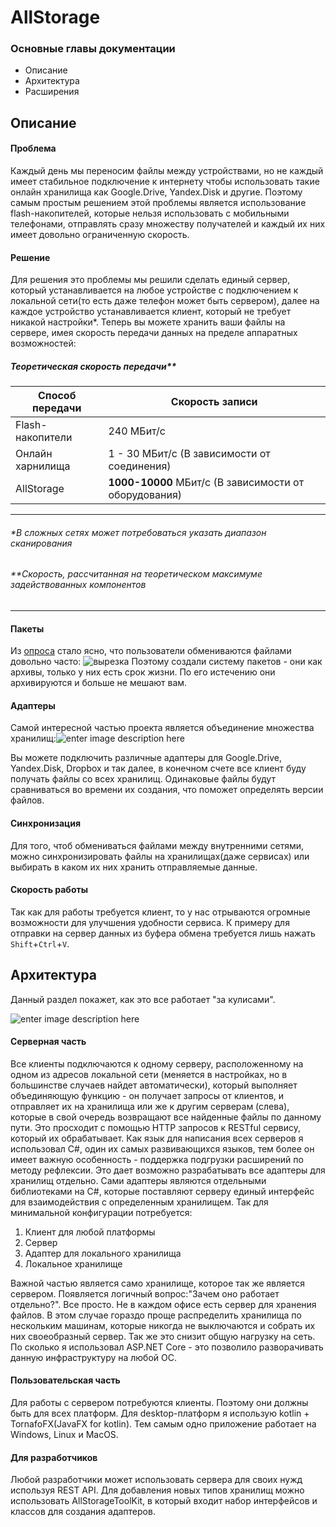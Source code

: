 ﻿# AllStorage
### Основные главы документации

 - Описание
 - Архитектура
 - Расширения

## Описание
#### Проблема
Каждый день мы переносим файлы между устройствами, но не каждый имеет стабильное подключение к интернету чтобы использовать такие онлайн хранилища как Google.Drive, Yandex.Disk и другие. Поэтому самым простым решением этой проблемы является использование flash-накопителей, которые нельзя использовать с мобильными телефонами, отправлять сразу множеству получателей и каждый их них имеет довольно ограниченную скорость.
#### Решение
Для решения это проблемы мы решили сделать единый сервер, который устанавливается на любое устройстве с подключением к локальной сети(то есть даже телефон может быть сервером), далее на каждое устройство устанавливается клиент, который не требует никакой настройки*. Теперь вы можете хранить ваши файлы на сервере, имея скорость передачи данных на пределе аппаратных возможностей:
##### __Теоретическая скорость передачи**__
Способ передачи | Скорость записи
------------ | -------------
Flash-накопители | 240 МБит/с
Онлайн харнилища | 1 - 30 МБит/с (В зависимости от соединения)
AllStorage | **1000-10000** МБит/с (В зависимости от оборудования)


----------
###### *В сложных сетях может потребоваться указать диапазон сканирования
###### **Скорость, рассчитанная на теоретическом максимуме задействованных компонентов


----------
#### Пакеты
Из [опроса](https://goo.gl/forms/10qPnTNoZTmxBY263) стало ясно, что пользователи обмениваются файлами довольно часто: ![вырезка](https://pp.userapi.com/c840220/v840220658/1a1f7/kFLXdRPoQFc.jpg)
Поэтому создали систему пакетов - они как архивы, только у них есть срок жизни. По его истечению они архивируются и больше не мешают вам. 
#### Адаптеры
Самой интересной частью проекта является объединение множества хранилищ:![enter image description here](https://pp.userapi.com/c840220/v840220511/186b1/Mpp9Vnuc3Gw.jpg)


Вы можете подключить различные адаптеры для Google.Drive, Yandex.Disk, Dropbox и так далее, в конечном счете все клиент буду получать файлы со всех хранилищ. Одинаковые файлы будут сравниваться во времени их создания, что поможет определять версии файлов. 

#### Синхронизация
Для того, чтоб обмениваться файлами между внутренними сетями, можно синхронизировать файлы на хранилищах(даже сервисах) или выбирать в каком их них хранить отправляемые данные.

#### Скорость работы
Так как для работы требуется клиент, то у нас отрываются огромные возможности для улучшения удобности сервиса. К примеру для отправки на сервер данных из буфера обмена требуется лишь нажать `Shift`+`Ctrl`+`V`. 

## Архитектура
Данный раздел покажет, как это все работает "за кулисами".

![enter image description here](https://pp.userapi.com/c836433/v836433023/4e872/hDpuIEDIOPM.jpg) 

#### Серверная часть
Все клиенты подключаются к одному серверу, расположенному на одном из адресов локальной сети (меняется в настройках, но в большинстве случаев найдет автоматически), который выполняет объединяющую функцию - он получает запросы от клиентов, и отправляет их на хранилища или же к другим серверам (слева), которые в свой очередь возвращают все найденные файлы по данному пути. Это просходит с помощью HTTP запросов к RESTful сервису, который их обрабатывает. Как язык для написания всех серверов я использовал C#, один их самых развивающихся языков, тем более он имеет важную особенность - поддержка подгрузки расширений по методу рефлексии. Это дает возможно разрабатывать все адаптеры для хранилищ отдельно. Сами адаптеры являются отдельными библиотеками на С#, которые поставляют серверу единый интерфейс для взаимодействия с определенным хранилищем. Так для минимальной конфигурации потребуется:

 1. Клиент для любой платформы
 2. Сервер
 3. Адаптер для локального хранилища
 4. Локальное хранилище

Важной частью является само хранилище, которое так же является сервером. Появляется логичный вопрос:"Зачем оно работает отдельно?". Все просто. Не в каждом офисе есть сервер для хранения файлов. В этом случае гораздо проще распределить хранилища по нескольким машинам, которые никогда не выключаются и собрать их них своеобразный сервер. Так же это снизит общую нагрузку на сеть.
По сколько я использовал ASP.NET Core - это позволило разворачивать данную инфраструктуру на любой ОС.

#### Пользовательская часть
Для работы с сервером потребуются клиенты. Поэтому они должны быть для всех платформ. Для desktop-платформ я использую kotlin + TornafoFX(JavaFX for kotlin). Тем самым одно приложение работает на Windows, Linux и MacOS. 

#### Для разработчиков
Любой разработчики может использовать сервера для своих нужд используя REST API. Для добавления новых типов хранилищ можно использовать AllStorageToolKit, в который входит набор интерфейсов и классов для создания адаптеров.